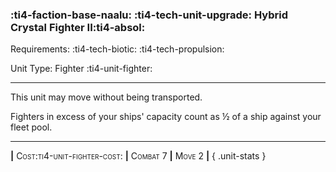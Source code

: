 ### :ti4-faction-base-naalu: :ti4-tech-unit-upgrade: **Hybrid Crystal Fighter II**:ti4-absol:

Requirements: :ti4-tech-biotic: :ti4-tech-propulsion:

Unit Type: Fighter :ti4-unit-fighter:

---

This unit may move without being transported.

Fighters in excess of your ships' capacity count as ½ of a ship against your fleet pool.

---

__|__ <span style="font-variant:small-caps;">Cost:ti4-unit-fighter-cost:</span> __|__ <span style="font-variant:small-caps;">Combat 7</span> __|__ <span style="font-variant:small-caps;">Move 2</span> __|__
{ .unit-stats }
